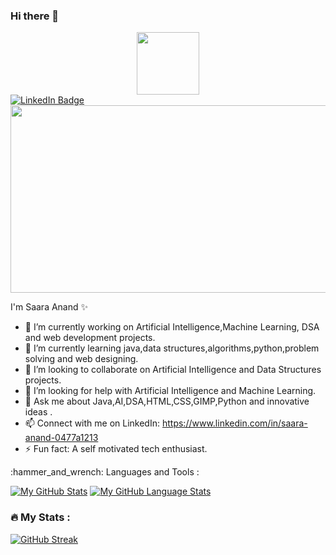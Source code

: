 ### Hi there 👋
<div id="header" align="center">
  <img src="https://media.giphy.com/media/M9gbBd9nbDrOTu1Mqx/giphy.gif" width="100"/>
</div>


<div id="badges">
  
  
</div>
<div id="badges">
  <a href="https://www.linkedin.com/in/saara-anand-0477a1213/">
    <img src="https://img.shields.io/badge/LinkedIn-blue?style=for-the-badge&logo=linkedin&logoColor=white" alt="LinkedIn Badge"/>
  </a>
</div>

<img src="https://komarev.com/ghpvc/?username=your-github-username&style=flat-square&color=blue" alt=""/>
<div align="center">
  <img src="https://media.giphy.com/media/dWesBcTLavkZuG35MI/giphy.gif" width="600" height="300"/>
</div>

<p>
I'm Saara Anand ✨ 

- 🔭 I’m currently working on Artificial Intelligence,Machine Learning, DSA and web development projects.
- 🌱 I’m currently learning java,data structures,algorithms,python,problem solving and web designing.
- 👯 I’m looking to collaborate on Artificial Intelligence and Data Structures projects.
- 🤔 I’m looking for help with Artificial Intelligence and Machine Learning.
- 💬 Ask me about Java,AI,DSA,HTML,CSS,GIMP,Python and innovative ideas .
- 📫 Connect with me on LinkedIn: https://www.linkedin.com/in/saara-anand-0477a1213
- ⚡ Fun fact: A self motivated tech enthusiast.
</p>
 :hammer_and_wrench: Languages and Tools :


[![My GitHub Stats](https://github-readme-stats.vercel.app/api/?username=SaaraAnand&count_private=true&theme=tokyonight&showicons=true)]()
[![My GitHub Language Stats](https://github-readme-stats.vercel.app/api/top-langs/?username=SaaraAnand&langs_count=5&theme=tokyonight)]()


### :fire: My Stats :

[![GitHub Streak](http://github-readme-streak-stats.herokuapp.com?user=your-github-username&theme=dark&background=000000)](https://git.io/streak-stats)

